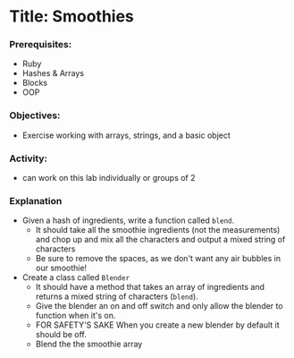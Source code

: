 # Title: Smoothies

### Prerequisites:
- Ruby
- Hashes & Arrays
- Blocks
- OOP

### Objectives:
- Exercise working with arrays, strings, and a basic object

### Activity:
- can work on this lab individually or groups of 2

### Explanation
- Given a hash of ingredients, write a function called `blend`.
  - It should take all the smoothie ingredients (not the measurements) and chop up and mix all the characters and output a mixed string of characters
  - Be sure to remove the spaces, as we don't want any air bubbles in our smoothie!
- Create a class called `Blender`
  - It should have a method that takes an array of ingredients and returns a mixed string of characters (`blend`).
  - Give the blender an on and off switch and only allow the blender to function when it's on.
  - FOR SAFETY'S SAKE When you create a new blender by default it should be off.
  - Blend the the smoothie array